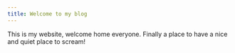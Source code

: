 ```yaml
---
title: Welcome to my blog
---
```


This is my website, welcome home everyone. Finally a place to have a nice and quiet place to scream!

